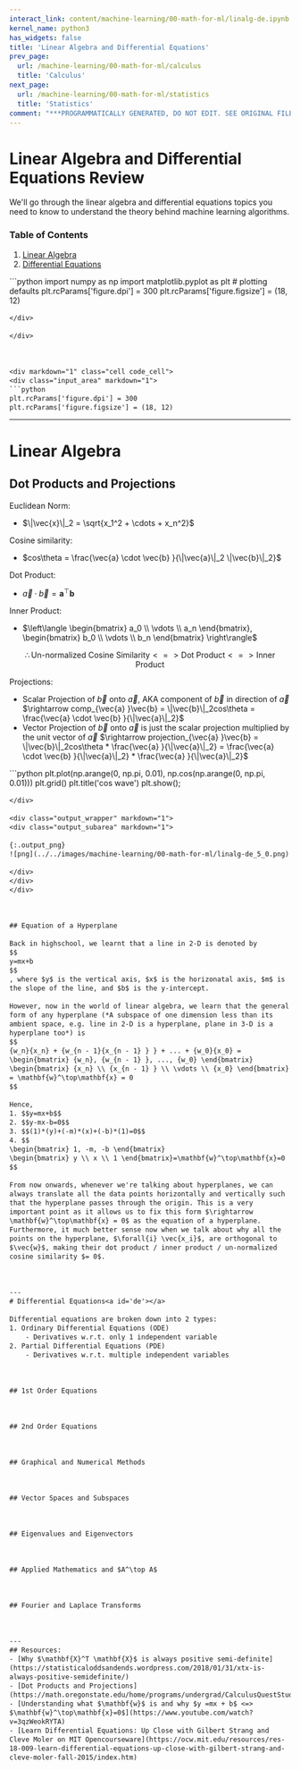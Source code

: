 ```yaml
---
interact_link: content/machine-learning/00-math-for-ml/linalg-de.ipynb
kernel_name: python3
has_widgets: false
title: 'Linear Algebra and Differential Equations'
prev_page:
  url: /machine-learning/00-math-for-ml/calculus
  title: 'Calculus'
next_page:
  url: /machine-learning/00-math-for-ml/statistics
  title: 'Statistics'
comment: "***PROGRAMMATICALLY GENERATED, DO NOT EDIT. SEE ORIGINAL FILES IN /content***"
---
```



# Linear Algebra and Differential Equations Review

We'll go through the linear algebra and differential equations topics you need to know to understand the theory behind machine learning algorithms.

### Table of Contents
1. [Linear Algebra](#linalg)
2. [Differential Equations](#de)



<div markdown="1" class="cell code_cell">
<div class="input_area" markdown="1">
```python
import numpy as np
import matplotlib.pyplot as plt
# plotting defaults
plt.rcParams['figure.dpi'] = 300
plt.rcParams['figure.figsize'] = (18, 12)

```
</div>

</div>



<div markdown="1" class="cell code_cell">
<div class="input_area" markdown="1">
```python
plt.rcParams['figure.dpi'] = 300
plt.rcParams['figure.figsize'] = (18, 12)

```
</div>

</div>



---
# Linear Algebra<a id='linalg'></a>



## Dot Products and Projections

Euclidean Norm:
- $\|\vec{x}\|_2 = \sqrt{x_1^2 + \cdots + x_n^2}$

Cosine similarity:
- $cos\theta = \frac{\vec{a} \cdot \vec{b} }{\|\vec{a}\|_2 \|\vec{b}\|_2}$

Dot Product:
- $\vec{a} \cdot \vec{b} = \mathbf{a}^\top \mathbf{b}$

Inner Product:
- $\left\langle
    \begin{bmatrix} a_0 \\ \vdots \\ a_n \end{bmatrix},
    \begin{bmatrix} b_0 \\ \vdots \\ b_n \end{bmatrix}
    \right\rangle$
    
$$\therefore \text{Un-normalized Cosine Similarity} <=> \text{Dot Product} <=> \text{Inner Product}$$

Projections:
- Scalar Projection of $\vec{b}$ onto $\vec{a}$, AKA component of $\vec{b}$ in direction of $\vec{a}$ $\rightarrow comp_{\vec{a} }\vec{b} = \|\vec{b}\|_2cos\theta = \frac{\vec{a} \cdot \vec{b} }{\|\vec{a}\|_2}$
- Vector Projection of $\vec{b}$ onto $\vec{a}$ is just the scalar projection multiplied by the unit vector of $\vec{a}$ $\rightarrow projection_{\vec{a} }\vec{b} = \|\vec{b}\|_2cos\theta * \frac{\vec{a} }{\|\vec{a}\|_2} = \frac{\vec{a} \cdot \vec{b} }{\|\vec{a}\|_2} * \frac{\vec{a} }{\|\vec{a}\|_2}$



<div markdown="1" class="cell code_cell">
<div class="input_area" markdown="1">
```python
plt.plot(np.arange(0, np.pi, 0.01), np.cos(np.arange(0, np.pi, 0.01)))
plt.grid()
plt.title('cos wave')
plt.show();

```
</div>

<div class="output_wrapper" markdown="1">
<div class="output_subarea" markdown="1">

{:.output_png}
![png](../../images/machine-learning/00-math-for-ml/linalg-de_5_0.png)

</div>
</div>
</div>



## Equation of a Hyperplane

Back in highschool, we learnt that a line in 2-D is denoted by 
$$
y=mx+b
$$
, where $y$ is the vertical axis, $x$ is the horizonatal axis, $m$ is the slope of the line, and $b$ is the y-intercept.

However, now in the world of linear algebra, we learn that the general form of any hyperplane (*A subspace of one dimension less than its ambient space, e.g. line in 2-D is a hyperplane, plane in 3-D is a hyperplane too*) is 
$$
{w_n}{x_n} + {w_{n - 1}{x_{n - 1} } } + ... + {w_0}{x_0} = 
\begin{bmatrix} {w_n}, {w_{n - 1} }, ..., {w_0} \end{bmatrix}
\begin{bmatrix} {x_n} \\ {x_{n - 1} } \\ \vdots \\ {x_0} \end{bmatrix} = \mathbf{w}^\top\mathbf{x} = 0
$$

Hence,
1. $$y=mx+b$$
2. $$y-mx-b=0$$
3. $$(1)*(y)+(-m)*(x)+(-b)*(1)=0$$
4. $$
\begin{bmatrix} 1, -m, -b \end{bmatrix}
\begin{bmatrix} y \\ x \\ 1 \end{bmatrix}=\mathbf{w}^\top\mathbf{x}=0
$$

From now onwards, whenever we're talking about hyperplanes, we can always translate all the data points horizontally and vertically such that the hyperplane passes through the origin. This is a very important point as it allows us to fix this form $\rightarrow \mathbf{w}^\top\mathbf{x} = 0$ as the equation of a hyperplane. Furthermore, it much better sense now when we talk about why all the points on the hyperplane, $\forall{i} \vec{x_i}$, are orthogonal to $\vec{w}$, making their dot product / inner product / un-normalized cosine similarity $= 0$.



---
# Differential Equations<a id='de'></a>

Differential equations are broken down into 2 types:
1. Ordinary Differential Equations (ODE)
    - Derivatives w.r.t. only 1 independent variable
2. Partial Differential Equations (PDE)
    - Derivatives w.r.t. multiple independent variables



## 1st Order Equations



## 2nd Order Equations



## Graphical and Numerical Methods



## Vector Spaces and Subspaces



## Eigenvalues and Eigenvectors



## Applied Mathematics and $A^\top A$



## Fourier and Laplace Transforms



---
## Resources:
- [Why $\mathbf{X}^T \mathbf{X}$ is always positive semi-definite](https://statisticaloddsandends.wordpress.com/2018/01/31/xtx-is-always-positive-semidefinite/)
- [Dot Products and Projections](https://math.oregonstate.edu/home/programs/undergrad/CalculusQuestStudyGuides/vcalc/dotprod/dotprod.html)
- [Understanding what $\mathbf{w}$ is and why $y =mx + b$ <=> $\mathbf{w}^\top\mathbf{x}=0$](https://www.youtube.com/watch?v=3qzWeokRYTA)
- [Learn Differential Equations: Up Close with Gilbert Strang and Cleve Moler on MIT Opencourseware](https://ocw.mit.edu/resources/res-18-009-learn-differential-equations-up-close-with-gilbert-strang-and-cleve-moler-fall-2015/index.htm)

